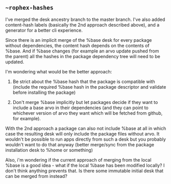 ## `~rophex-hashes`
I've merged the desk ancestry branch to the master branch. I've also added content-hash labels (basically the 2nd approach described above), and a generator for a better cli experience.

Since there is an implicit merge of the %base desk for every package without dependencies, the content hash depends on the contents of %base. And if %base changes (for example an arvo update pushed from the parent) all the hashes in the package dependency tree will need to be updated.

I'm wondering what would be the better approach:

1. Be strict about the %base hash that the package is compatible with (include the required %base hash in the package descriptor and validate before installing the package)

2. Don't merge %base implicitly but let packages decide if they want to include a base arvo in their dependencies (and they can point to whichever version of arvo they want which will be fetched from github, for example).

With the 2nd approach a package can also not include %base at all in which case the resulting desk will only include the package files without arvo. It wouldn't be possible to run apps directly from such a desk but you probably wouldn't want to do that anyway (better merge/sync from the package installation desk to %home or something)

Also, i'm wondering if the current approach of merging from the local %base is a good idea - what if the local %base has been modified locally? I don't think anything prevents that. Is there some immutable initial desk that can be merged from instead?


